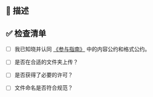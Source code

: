 <!-- 感谢你参与维护本仓库！为了能让你的 PR 能够快速被审核，请按照以下模版填写 PR 的内容。 -->
<!-- 如果这是你的第一次提交，请先抽出少量时间阅读我们的[《参与指南》](https://hoa.moe/blog/writing-rules/) -->

## 📝 描述

<!-- 在此添加对上传的文件或进行的更改的简要描述，例如：添加了一份关于 XXX 的笔记。 -->

## ✅ 检查清单
<!-- 如果只是文档的编写/修改，可以不用填写下列清单。 -->

- [ ] 我已知晓并认同 [《参与指南》](https://hoa.moe/blog/writing-rules/) 中的内容公约和格式公约。

- [ ] 是否在合适的文件夹上传？

<!-- assignments: 课程作业 - exams: 考试题 - labs：实验报告 - notes：笔记 -->

- [ ] 是否获得了必要的许可？

<!-- 如果是转载的文章，请务必申请原作者的许可并注明出处。对于其他上传的文件，我们不强制要求获得许可，但是请尊重原作者的知识产权。 -->

- [ ] 文件命名是否符合规范？

<!-- 所有上传的文件/文件夹的命名都应该包含以下信息：署名以及对应课程的开课时间，例如： 2021_YumingLi。>

## 🤔 附加信息

<!-- 请添加任何你认为有帮助的信息,如果没有，请删去该节 -->
